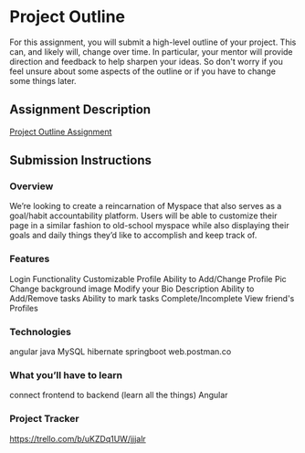 # Project Outline
For this assignment, you will submit a high-level outline of your project. This can, and likely will, change over time. In particular, your mentor will provide direction and feedback to help sharpen your ideas. So don't worry if you feel unsure about some aspects of the outline or if you have to change some things later.

## Assignment Description
[Project Outline Assignment](https://education.launchcode.org/liftoff/modules/assignments/project-outline)

## Submission Instructions

### Overview
We’re looking to create a reincarnation of Myspace that also serves as a goal/habit accountability platform. Users will be able to customize their page in a similar fashion to old-school myspace while also displaying their goals and daily things they’d like to accomplish and keep track of.

### Features
Login Functionality
Customizable Profile
Ability to Add/Change Profile Pic
Change background image
Modify your Bio Description
Ability to Add/Remove tasks
Ability to mark tasks Complete/Incomplete
View friend's Profiles

### Technologies
angular
java
MySQL
hibernate
springboot
web.postman.co

### What you’ll have to learn
connect frontend to backend (learn all the things)
Angular

### Project Tracker
https://trello.com/b/uKZDq1UW/jjjalr

